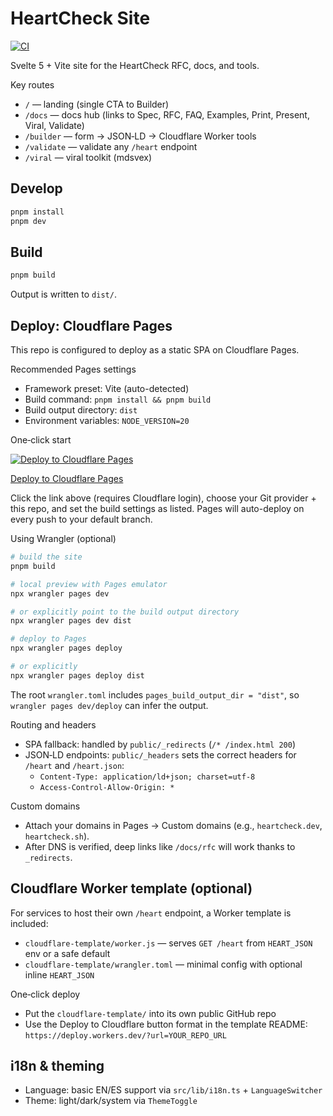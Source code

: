 # HeartCheck Site

[![CI](https://github.com/OWNER/REPO/actions/workflows/ci.yml/badge.svg)](https://github.com/OWNER/REPO/actions/workflows/ci.yml)

Svelte 5 + Vite site for the HeartCheck RFC, docs, and tools.

Key routes
- `/` — landing (single CTA to Builder)
- `/docs` — docs hub (links to Spec, RFC, FAQ, Examples, Print, Present, Viral, Validate)
- `/builder` — form → JSON‑LD → Cloudflare Worker tools
- `/validate` — validate any `/heart` endpoint
- `/viral` — viral toolkit (mdsvex)

## Develop

```sh
pnpm install
pnpm dev
```

## Build

```sh
pnpm build
```

Output is written to `dist/`.

## Deploy: Cloudflare Pages

This repo is configured to deploy as a static SPA on Cloudflare Pages.

Recommended Pages settings
- Framework preset: Vite (auto-detected)
- Build command: `pnpm install && pnpm build`
- Build output directory: `dist`
- Environment variables: `NODE_VERSION=20`

One‑click start

[![Deploy to Cloudflare Pages](https://img.shields.io/badge/Deploy%20to-Cloudflare%20Pages-0f172a?logo=cloudflare&logoColor=F38020)](https://dash.cloudflare.com/?to=/:account/pages/new)

[Deploy to Cloudflare Pages](https://dash.cloudflare.com/?to=/:account/pages/new)

Click the link above (requires Cloudflare login), choose your Git provider + this repo, and set the build settings as listed. Pages will auto-deploy on every push to your default branch.

Using Wrangler (optional)

```sh
# build the site
pnpm build

# local preview with Pages emulator
npx wrangler pages dev

# or explicitly point to the build output directory
npx wrangler pages dev dist

# deploy to Pages
npx wrangler pages deploy

# or explicitly
npx wrangler pages deploy dist
```

The root `wrangler.toml` includes `pages_build_output_dir = "dist"`, so `wrangler pages dev/deploy` can infer the output.


Routing and headers
- SPA fallback: handled by `public/_redirects` (`/* /index.html 200`)
- JSON‑LD endpoints: `public/_headers` sets the correct headers for `/heart` and `/heart.json`:
  - `Content-Type: application/ld+json; charset=utf-8`
  - `Access-Control-Allow-Origin: *`

Custom domains
- Attach your domains in Pages → Custom domains (e.g., `heartcheck.dev`, `heartcheck.sh`).
- After DNS is verified, deep links like `/docs/rfc` will work thanks to `_redirects`.

## Cloudflare Worker template (optional)

For services to host their own `/heart` endpoint, a Worker template is included:
- `cloudflare-template/worker.js` — serves `GET /heart` from `HEART_JSON` env or a safe default
- `cloudflare-template/wrangler.toml` — minimal config with optional inline `HEART_JSON`

One‑click deploy
- Put the `cloudflare-template/` into its own public GitHub repo
- Use the Deploy to Cloudflare button format in the template README:
  `https://deploy.workers.dev/?url=YOUR_REPO_URL`

## i18n & theming

- Language: basic EN/ES support via `src/lib/i18n.ts` + `LanguageSwitcher`
- Theme: light/dark/system via `ThemeToggle`
